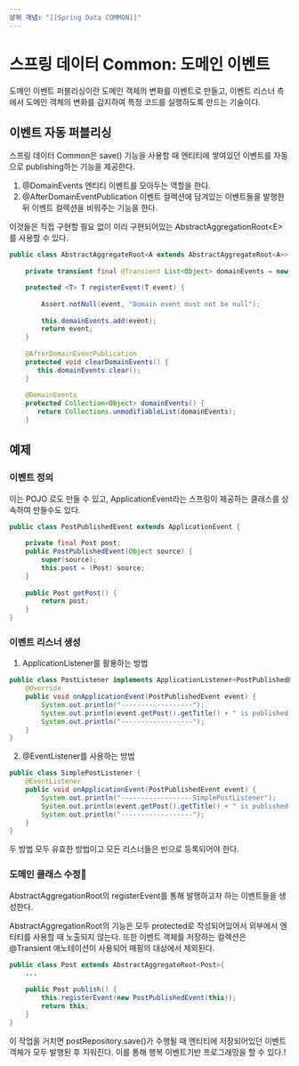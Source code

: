 ```yaml
---
상위 개념: "[[Spring Data COMMON]]"
---
```

# 스프링 데이터 Common:  도메인 이벤트
도메인 이벤트 퍼블리싱이란 도메인 객체의 변화를 이벤트로 만들고, 이벤트 리스너 측에서 도메인 객체의 변화를 감지하여 특정 코드를 실행하도록 만드는 기술이다.

## 이벤트 자동 퍼블리싱

스프링 데이터 Common은 save() 기능을 사용할 때 엔티티에 쌓여있던 이벤트를  자동으로 publishing하는 기능을 제공한다.

1. @DomainEvents
엔티티 이벤트를 모아두는 역할을 한다.
2.  @AfterDomainEventPublication
이벤트 컬렉션에 담겨있는 이벤트들을 발행한 뒤 이벤트 컬렉션을 비워주는 기능을 한다.

이것들은 직접 구현할 필요 없이 미리 구현되어있는 AbstractAggregationRoot\<E> 를 사용할 수 있다.

```java
public class AbstractAggregateRoot<A extends AbstractAggregateRoot<A>> {  
  
    private transient final @Transient List<Object> domainEvents = new ArrayList<>();  

	protected <T> T registerEvent(T event) {  
  
	    Assert.notNull(event, "Domain event must not be null");  
	  
	    this.domainEvents.add(event);  
	    return event;  
	}
  
	@AfterDomainEventPublication  
    protected void clearDomainEvents() {  
       this.domainEvents.clear();  
    }  
    
	@DomainEvents  
    protected Collection<Object> domainEvents() {  
       return Collections.unmodifiableList(domainEvents);  
    }
```

## 예제 
### 이벤트 정의
이는 POJO 로도 만들 수 있고, ApplicationEvent라는 스프링이 제공하는 클래스를 상속하여 만들수도 있다.
```java
public class PostPublishedEvent extends ApplicationEvent {  
  
    private final Post post;  
    public PostPublishedEvent(Object source) {  
        super(source);  
        this.post = (Post) source;  
    }  
  
    public Post getPost() {  
        return post;  
    }  
}
```

### 이벤트 리스너 생성

1. ApplicationListener를 활용하는 방법
```java
public class PostListener implements ApplicationListener<PostPublishedEvent> {  
	@Override  
	public void onApplicationEvent(PostPublishedEvent event) {  
		System.out.println("------------------");  
		System.out.println(event.getPost().getTitle() + " is published!!");  
		System.out.println("------------------");  
	}  
}
```
2. @EventListener를 사용하는 방법
```java
public class SimplePostListener {  
	@EventListener  
	public void onApplicationEvent(PostPublishedEvent event) {  
		System.out.println("------------------SimplePostListener");  
		System.out.println(event.getPost().getTitle() + " is published!!");  
		System.out.println("------------------");  
	}  
}
```

두 방법 모두 유효한 방법이고 모든 리스너들은 빈으로 등록되어야 한다.

### 도메인 클래스 수정
AbstractAggregationRoot의 registerEvent를 통해 발행하고자 하는 이벤트들을 생성한다.

AbstractAggregationRoot의 기능은 모두 protected로 작성되어있어서 외부에서 엔티티를 사용할 때 노출되지 않는다. 또한 이벤트 객체를 저장하는 컬렉션은 @Transient 애노테이션이 사용되어 매핑의 대상에서 제외된다.

```java
public class Post extends AbstractAggregateRoot<Post>{  
	...
  
    public Post publish() {  
        this.registerEvent(new PostPublishedEvent(this));  
        return this;  
    }  
}
```


이 작업을 거치면 postRepository.save()가 수행될 때 엔티티에 저장되어있던 이벤트 객체가 모두 발행된 후 지워진다. 이를 통해 행복 이벤트기반 프로그래밍을 할 수 있다.!
